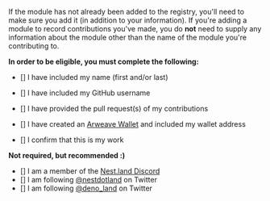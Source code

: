 If the module has not already been added to the registry, you'll need to make sure you add it (in addition to your information). If you're adding a module to record contributions you've made, you do **not** need to supply any information about the module other than the name of the module you're contributing to.

**In order to be eligible, you must complete the following:**
- [] I have included my name (first and/or last)
- [] I have included my GitHub username
- [] I have provided the pull request(s) of my contributions
- [] I have created an [Arweave Wallet](https://www.arweave.org/wallet) and included my wallet address

- [] I confirm that this is my work

**Not required, but recommended :)**
- [] I am a member of the [Nest.land Discord](https://discord.gg/Swcy7Ws)
- [] I am following [@nestdotland](https://twitter.com/nestdotland) on Twitter
- [] I am following [@deno_land](https://twitter.com/deno_land) on Twitter